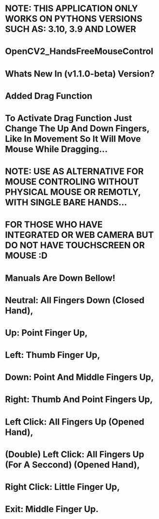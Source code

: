 # NOTE: THIS APPLICATION ONLY WORKS ON PYTHONS VERSIONS SUCH AS: 3.10, 3.9 AND LOWER #

# OpenCV2_HandsFreeMouseControl

# Whats New In (v1.1.0-beta) Version?
  # Added Drag Function
  # To Activate Drag Function Just Change The Up And Down Fingers, Like In Movement So It Will Move Mouse While Dragging...

# NOTE: USE AS ALTERNATIVE FOR MOUSE CONTROLING WITHOUT PHYSICAL MOUSE OR REMOTLY, WITH SINGLE BARE HANDS...
# FOR THOSE WHO HAVE INTEGRATED OR WEB CAMERA BUT DO NOT HAVE TOUCHSCREEN OR MOUSE :D

# Manuals Are Down Bellow!
  # Neutral: All Fingers Down (Closed Hand),
  
  # Up: Point Finger Up,
  # Left: Thumb Finger Up,
  # Down: Point And Middle Fingers Up,
  # Right: Thumb And Point Fingers Up,

  # Left Click: All Fingers Up (Opened Hand),
  # (Double) Left Click: All Fingers Up (For A Seccond) (Opened Hand),
  
  # Right Click: Little Finger Up,

  # Exit: Middle Finger Up.
